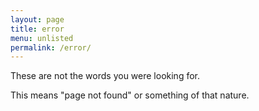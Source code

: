 ```yaml
---
layout: page
title: error
menu: unlisted
permalink: /error/
---
```


These are not the words you were looking for.

This means "page not found" or something of that nature.
